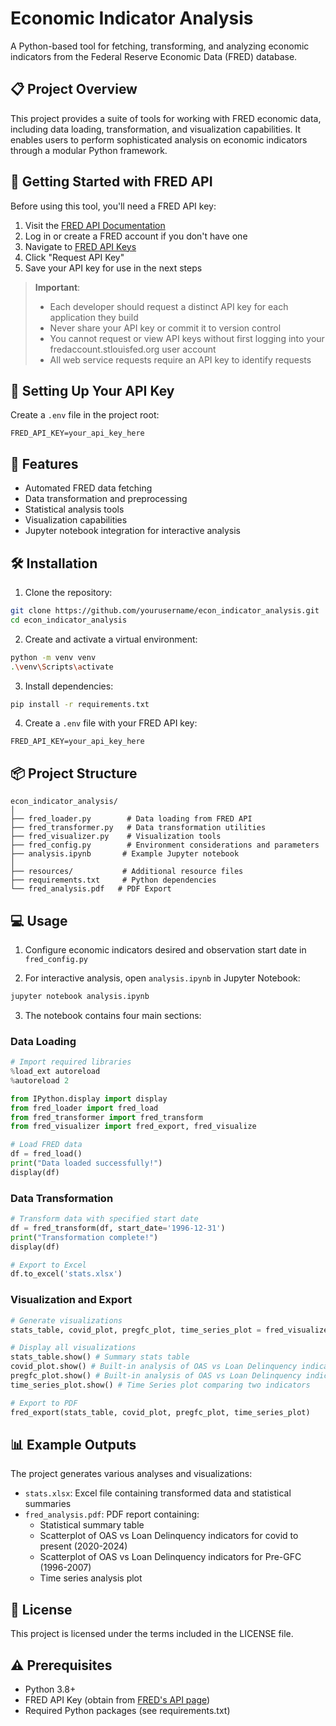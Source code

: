 # Economic Indicator Analysis

A Python-based tool for fetching, transforming, and analyzing economic indicators from the Federal Reserve Economic Data (FRED) database.

## 📋 Project Overview

This project provides a suite of tools for working with FRED economic data, including data loading, transformation, and visualization capabilities. It enables users to perform sophisticated analysis on economic indicators through a modular Python framework.

## 🔑 Getting Started with FRED API

Before using this tool, you'll need a FRED API key:

1. Visit the [FRED API Documentation](https://fred.stlouisfed.org/docs/api/api_key.html)
2. Log in or create a FRED account if you don't have one
3. Navigate to [FRED API Keys](https://fredaccount.stlouisfed.org/apikeys)
4. Click "Request API Key"
5. Save your API key for use in the next steps

> **Important**: 
> - Each developer should request a distinct API key for each application they build
> - Never share your API key or commit it to version control
> - You cannot request or view API keys without first logging into your fredaccount.stlouisfed.org user account
> - All web service requests require an API key to identify requests

## 🔐 Setting Up Your API Key

Create a `.env` file in the project root:
```
FRED_API_KEY=your_api_key_here
```

## 🚀 Features

- Automated FRED data fetching
- Data transformation and preprocessing
- Statistical analysis tools
- Visualization capabilities
- Jupyter notebook integration for interactive analysis

## 🛠️ Installation

1. Clone the repository:
```bash
git clone https://github.com/yourusername/econ_indicator_analysis.git
cd econ_indicator_analysis
```

2. Create and activate a virtual environment:
```bash
python -m venv venv
.\venv\Scripts\activate
```

3. Install dependencies:
```bash
pip install -r requirements.txt
```

4. Create a `.env` file with your FRED API key:
```
FRED_API_KEY=your_api_key_here
```

## 📦 Project Structure

```
econ_indicator_analysis/
│
├── fred_loader.py        # Data loading from FRED API
├── fred_transformer.py   # Data transformation utilities
├── fred_visualizer.py    # Visualization tools
├── fred_config.py        # Environment considerations and parameters
├── analysis.ipynb       # Example Jupyter notebook
│
├── resources/           # Additional resource files
├── requirements.txt     # Python dependencies
└── fred_analysis.pdf   # PDF Export
```

## 💻 Usage

1. Configure economic indicators desired and observation start date in `fred_config.py`

2. For interactive analysis, open `analysis.ipynb` in Jupyter Notebook:
```bash
jupyter notebook analysis.ipynb
```

3. The notebook contains four main sections:

### Data Loading
```python
# Import required libraries
%load_ext autoreload
%autoreload 2

from IPython.display import display
from fred_loader import fred_load
from fred_transformer import fred_transform
from fred_visualizer import fred_export, fred_visualize

# Load FRED data
df = fred_load()
print("Data loaded successfully!")
display(df)
```

### Data Transformation
```python
# Transform data with specified start date
df = fred_transform(df, start_date='1996-12-31')
print("Transformation complete!")
display(df)

# Export to Excel
df.to_excel('stats.xlsx')
```

### Visualization and Export
```python
# Generate visualizations
stats_table, covid_plot, pregfc_plot, time_series_plot = fred_visualize(df)

# Display all visualizations
stats_table.show() # Summary stats table
covid_plot.show() # Built-in analysis of OAS vs Loan Delinquency indicators for covid to present (2020-2024)
pregfc_plot.show() # Built-in analysis of OAS vs Loan Delinquency indicators for Pre-GFC (1996-2007)
time_series_plot.show() # Time Series plot comparing two indicators

# Export to PDF
fred_export(stats_table, covid_plot, pregfc_plot, time_series_plot)
```

## 📊 Example Outputs

The project generates various analyses and visualizations:
- `stats.xlsx`: Excel file containing transformed data and statistical summaries
- `fred_analysis.pdf`: PDF report containing:
  - Statistical summary table
  - Scatterplot of OAS vs Loan Delinquency indicators for covid to present (2020-2024)
  - Scatterplot of OAS vs Loan Delinquency indicators for Pre-GFC (1996-2007)
  - Time series analysis plot

## 📝 License

This project is licensed under the terms included in the LICENSE file.

## ⚠️ Prerequisites

- Python 3.8+
- FRED API Key (obtain from [FRED's API page](https://fred.stlouisfed.org/docs/api/api_key.html))
- Required Python packages (see requirements.txt)